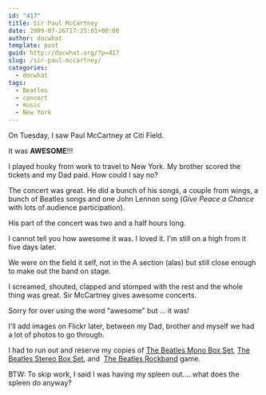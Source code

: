 ```yaml
---
id: "417"
title: Sir Paul McCartney
date: 2009-07-26T17:25:01+00:00
author: docwhat
template: post
guid: http://docwhat.org/?p=417
slug: /sir-paul-mccartney/
categories:
  - docwhat
tags:
  - Beatles
  - concert
  - music
  - New York
---
```


On Tuesday, I saw Paul McCartney at Citi Field.

It was <strong>AWESOME</strong>!!!

I played hooky from work to travel to New York. My brother scored the tickets
and my Dad paid. How could I say no?

The concert was great. He did a bunch of his songs, a couple from wings, a
bunch of Beatles songs and one John Lennon song (<em>Give Peace a Chance</em>
with lots of audience participation).

His part of the concert was two and a half hours long.

I cannot tell you how awesome it was. I loved it. I'm still on a high from it
five days later.

We were on the field it self, not in the A section (alas) but still close
enough to make out the band on stage.

I screamed, shouted, clapped and stomped with the rest and the whole thing was
great. Sir McCartney gives awesome concerts.

Sorry for over using the word "awesome" but ... it was!

I'll add images on Flickr later, between my Dad, brother and myself we had a
lot of photos to go through.

I had to run out and reserve my copies
of <a name="evtst|a|B002BSHXJA" href="http://www.amazon.com/Beatles-Mono-Box-Set/dp/B002BSHXJA%3FSubscriptionId%3D02E5W5871AJF7PMMMS82%26tag%3Dws%26linkCode%3Dxm2%26camp%3D2025%26creative%3D165953%26creativeASIN%3DB002BSHXJA">The
Beatles Mono Box Set</a>,
<a name="evtst|a|B002BSHWUU" href="http://www.amazon.com/Beatles-Stereo-Box-Set/dp/B002BSHWUU%3FSubscriptionId%3D02E5W5871AJF7PMMMS82%26tag%3Dws%26linkCode%3Dxm2%26camp%3D2025%26creative%3D165953%26creativeASIN%3DB002BSHWUU">The
Beatles Stereo Box Set</a>,
and  <a href="http://www.thebeatlesrockband.com/">The Beatles Rockband</a>
game.

BTW: To skip work, I said I was having my spleen out.... what does the spleen
do anyway?
